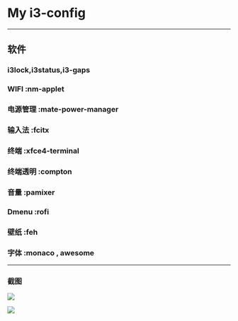 # My i3-config


* * *


## 软件
### i3lock,i3status,i3-gaps
### WIFI :nm-applet
### 电源管理 :mate-power-manager
### 输入法 :fcitx
### 终端 :xfce4-terminal
### 终端透明 :compton
### 音量 :pamixer
### Dmenu :rofi
### 壁纸 :feh
### 字体 :monaco , awesome

* * *


### 截图

![](https://raw.githubusercontent.com/xunne/i3-config/master/screenshots1.png)

![](https://raw.githubusercontent.com/xunne/i3-config/master/screenshots2.png)
